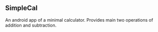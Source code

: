## SimpleCal
An android app of a minimal calculator. Provides main two operations of addition and subtraction.
